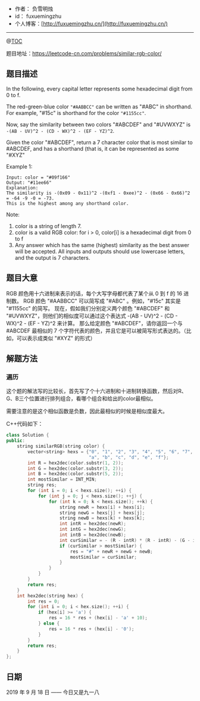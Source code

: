 
- 作者：    负雪明烛
- id：      fuxuemingzhu
- 个人博客：[http://fuxuemingzhu.cn/](http://fuxuemingzhu.cn/)

---
@[TOC](目录)


题目地址：https://leetcode-cn.com/problems/similar-rgb-color/

## 题目描述

In the following, every capital letter represents some hexadecimal digit from 0 to f.

The red-green-blue color `"#AABBCC"` can be written as "#ABC" in shorthand.  For example, "#15c" is shorthand for the color `"#1155cc"`.

Now, say the similarity between two colors "#ABCDEF" and "#UVWXYZ" is `-(AB - UV)^2 - (CD - WX)^2 - (EF - YZ)^2`.

Given the color "#ABCDEF", return a 7 character color that is most similar to #ABCDEF, and has a shorthand (that is, it can be represented as some "#XYZ"

Example 1:

    Input: color = "#09f166"
    Output: "#11ee66"
    Explanation:  
    The similarity is -(0x09 - 0x11)^2 -(0xf1 - 0xee)^2 - (0x66 - 0x66)^2 = -64 -9 -0 = -73.
    This is the highest among any shorthand color.

Note:

1. color is a string of length 7.
1. color is a valid RGB color: for i > 0, color[i] is a hexadecimal digit from 0 to f
1. Any answer which has the same (highest) similarity as the best answer will be accepted.
All inputs and outputs should use lowercase letters, and the output is 7 characters.


## 题目大意

RGB 颜色用十六进制来表示的话，每个大写字母都代表了某个从 0 到 f 的 16 进制数。
RGB 颜色 "#AABBCC" 可以简写成 "#ABC" 。例如，"#15c" 其实是 "#1155cc" 的简写。
现在，假如我们分别定义两个颜色 "#ABCDEF" 和 "#UVWXYZ"，则他们的相似度可以通过这个表达式 -(AB - UV)^2 - (CD - WX)^2 - (EF - YZ)^2 来计算。
那么给定颜色 "#ABCDEF"，请你返回一个与 #ABCDEF 最相似的 7 个字符代表的颜色，并且它是可以被简写形式表达的。（比如，可以表示成类似 "#XYZ" 的形式）

## 解题方法

### 遍历

这个题的解法写的比较长，首先写了个十六进制和十进制转换函数，然后对R、G、B三个位置进行排列组合，看哪个组合和给出的color最相似。

需要注意的是这个相似函数是负数，因此最相似的时候是相似度最大。

C++代码如下：

```cpp
class Solution {
public:
    string similarRGB(string color) {
        vector<string> hexs = {"0", "1", "2", "3", "4", "5", "6", "7", "8", "9", 
                               "a", "b", "c", "d", "e", "f"};
        int R = hex2dec(color.substr(1, 2));
        int G = hex2dec(color.substr(3, 2));
        int B = hex2dec(color.substr(5, 2));
        int mostSimilar = INT_MIN;
        string res;
        for (int i = 0; i < hexs.size(); ++i) {
            for (int j = 0; j < hexs.size(); ++j) {
                for (int k = 0; k < hexs.size(); ++k) {
                    string newR = hexs[i] + hexs[i];
                    string newG = hexs[j] + hexs[j];
                    string newB = hexs[k] + hexs[k];
                    int intR = hex2dec(newR);
                    int intG = hex2dec(newG);
                    int intB = hex2dec(newB);
                    int curSimilar = - (R - intR) * (R - intR) - (G - intG) * (G - intG) - (B - intB) * (B - intB);
                    if (curSimilar > mostSimilar) {
                        res = "#" + newR + newG + newB;
                        mostSimilar = curSimilar;
                    }
                }
            }
        }
        return res;
    }
    int hex2dec(string hex) {
        int res = 0;
        for (int i = 0; i < hex.size(); ++i) {
            if (hex[i] >= 'a') {
                res = 16 * res + (hex[i] - 'a' + 10);
            } else {
                res = 16 * res + (hex[i] - '0');
            }
        }
        return res;
    }
};
```

## 日期

2019 年 9 月 18 日 —— 今日又是九一八


  [1]: https://blog.csdn.net/fuxuemingzhu/article/details/100977773

